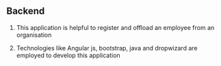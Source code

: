 ## Backend

1. This application is helpful to register and offload an employee from an organisation

2. Technologies like Angular js, bootstrap, java and dropwizard are employed to develop this application

